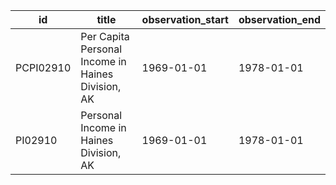 | id        | title                                             | observation_start   | observation_end   |
|-----------|---------------------------------------------------|---------------------|-------------------|
| PCPI02910 | Per Capita Personal Income in Haines Division, AK | 1969-01-01          | 1978-01-01        |
| PI02910   | Personal Income in Haines Division, AK            | 1969-01-01          | 1978-01-01        |